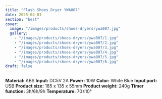 ```yaml
---
title: "Flash Shoes Dryer YWA007"
date: 2025-04-01
section: "best"
cover:
  image: "/images/products/shoes-dryers/ywa007.jpg"
  gallery:
    - "/images/products/shoes-dryers/ywa007/1.jpg"
    - "/images/products/shoes-dryers/ywa007/2.jpg"
    - "/images/products/shoes-dryers/ywa007/3.jpg"
    - "/images/products/shoes-dryers/ywa007/4.jpg"
    - "/images/products/shoes-dryers/ywa007/5.jpg"
    - "/images/products/shoes-dryers/ywa007/6.jpg"
draft: false
---
```

**Material:** ABS
**Input:** DC5V 2A
**Power:** 10W
**Color:** White Blue
**Input port:** USB
**Product size:** 185 x 135 x 55mm
**Product weight:** 240g
**Timer function:** 3h/6h/9h
**Temperature:** 70±10°
